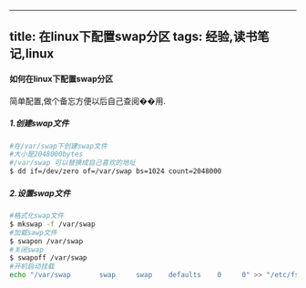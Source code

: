
---
title: 在linux下配置swap分区
tags: 经验,读书笔记,linux
---

#### 如何在linux下配置swap分区

简单配置,做个备忘方便以后自己查阅��用.

##### 1.创建swap文件

```bash
#在/var/swap下创建swap文件
#大小是2048000bytes
#/var/swap 可以替换成自己喜欢的地址
$ dd if=/dev/zero of=/var/swap bs=1024 count=2048000
```


##### 2.设置swap文件

```bash
#格式化swap文件
$ mkswap -f /var/swap
#加载sawp文件
$ swapon /var/swap
#关闭swap
$ swapoff /var/swap
#开机启动挂载
echo "/var/swap       swap     swap    defaults    0     0" >> "/etc/fstab"
```


